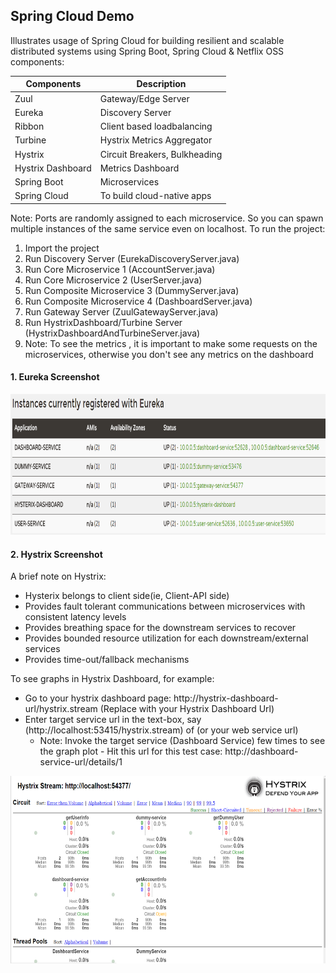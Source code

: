 ## Spring Cloud Demo
  Illustrates usage of Spring Cloud for building resilient and scalable distributed systems using 
  Spring Boot, Spring Cloud & Netflix OSS components: 
  
| Components    | Description           
| ------------- |--------------------------------| 
| Zuul          | Gateway/Edge Server            | 
| Eureka        | Discovery Server               |  
| Ribbon        | Client based loadbalancing     |  
| Turbine       | Hystrix Metrics Aggregator     |  
| Hystrix       | Circuit Breakers, Bulkheading  |   
| Hystrix Dashboard | Metrics Dashboard          |  
| Spring Boot   | Microservices                  |     
| Spring Cloud  | To build cloud-native apps     |     


Note: Ports are randomly assigned to each microservice. So you can spawn multiple instances 
      of the same service even on localhost.
To run the project:
  1. Import the project
  2. Run Discovery Server (EurekaDiscoveryServer.java)
  3. Run Core Microservice 1 (AccountServer.java)
  4. Run Core Microservice 2 (UserServer.java)
  5. Run Composite Microservice 3 (DummyServer.java)
  6. Run Composite Microservice 4 (DashboardServer.java)
  7. Run Gateway Server (ZuulGatewayServer.java)
  8. Run HystrixDashboard/Turbine Server (HystrixDashboardAndTurbineServer.java)
  9. Note: To see the metrics , it is important to make some requests on the microservices, otherwise 
     you don't see any metrics on the dashboard

####  1. Eureka Screenshot 
<img src="https://github.com/GolfRider/spring-cloud-demo/blob/master/eureka-discovery.png" width="700" height="225" />


#### 2. Hystrix Screenshot
A brief note on Hystrix:
- Hysterix belongs to client side(ie, Client-API side)
- Provides fault tolerant communications between microservices with consistent latency levels
- Provides breathing space for the downstream services to recover
- Provides bounded resource utilization for each downstream/external services
- Provides time-out/fallback mechanisms

To see graphs in Hystrix Dashboard, for example: 
 - Go to your hystrix dashboard page: http://hystrix-dashboard-url/hystrix.stream  (Replace with your Hystrix Dashboard Url)
 - Enter target service url in the text-box, say (http://localhost:53415/hystrix.stream)  of (or your web service url)
   - Note: Invoke the target service (Dashboard Service) few times to see the graph plot
           - Hit this url for this test case: http://dashboard-service-url/details/1 
 
<img src="https://github.com/GolfRider/spring-cloud-demo/blob/master/hystrix-dashboard.png" width="700" height="300" />
